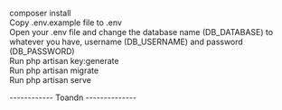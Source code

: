 composer install<br>
Copy .env.example file to .env<br>
Open your .env file and change the database name (DB_DATABASE) to whatever you have, username (DB_USERNAME) and password (DB_PASSWORD)<br>
Run php artisan key:generate<br>
Run php artisan migrate<br>
Run php artisan serve<br>

------------ Toandn --------------